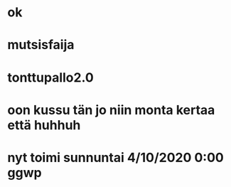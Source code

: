 ﻿# ok
# mutsisfaija
# tonttupallo2.0
# oon kussu tän jo niin monta kertaa että huhhuh
# nyt toimi sunnuntai 4/10/2020 0:00 ggwp
